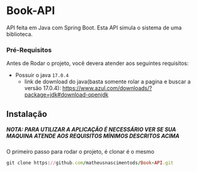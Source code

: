 # Book-API
API feita em Java com Spring Boot. Esta API simula o sistema de uma biblioteca.

### Pré-Requisitos

Antes de Rodar o projeto, você devera atender aos seguintes requisitos:

* Possuir o java `17.0.4`
    * link de download do java(basta somente rolar a pagina e buscar a versão 17.0.4): https://www.azul.com/downloads/?package=jdk#download-openjdk 
    
## Instalação

##### NOTA: PARA UTILIZAR A APLICAÇÃO É NECESSÁRIO VER SE SUA MAQUINA ATENDE AOS REQUISITOS MÍNIMOS DESCRITOS ACIMA

O primeiro passo para rodar o projeto, é clonar é o mesmo

```Ruby
git clone https://github.com/matheusnascimentods/Book-API.git
```
<br>
